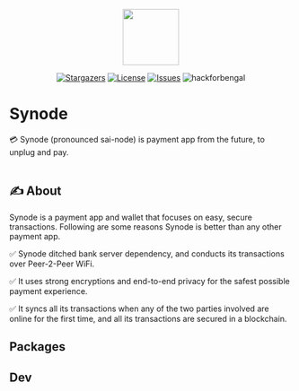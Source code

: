 <p align="center">
  <img height="100" width="100" src="https://github.com/TheNestDevs/Synode/assets/59203815/a23d72d7-8baa-49c0-8ae5-d2dc266329b3"> 
</p>
<p align="center">
  
  <a href="https://github.com/TheNestDevs/Synode/stargazers">
		<img alt="Stargazers" src="https://custom-icon-badges.herokuapp.com/github/TheNestDevs/Synode/stars/The?style=for-the-badge&logo=star&color=f6c177&logoColor=eb6f92&labelColor=191724"></a>
	<a href="https://github.com/DTheNestDevs/Synode/blob/main/LICENSE">
		<img alt="License" src="https://custom-icon-badges.herokuapp.com/github/license/TheNestDevs/Synode?style=for-the-badge&logo=law&color=c4a7e7&logoColor=eb6f92&labelColor=191724"></a>
	<a href="https://github.com/TheNestDevs/Synode/issues">
		<img alt="Issues" src="https://custom-icon-badges.herokuapp.com/github/issues/TheNestDevs/Synode?style=for-the-badge&logo=issue-opened&color=9ccfd8&logoColor=eb6f92&labelColor=191724"></a>
  <img alt="hackforbengal" src="https://custom-icon-badges.herokuapp.com/github/issues/TheNestDevs/Synode?style=for-the-badge&logo=issue-opened&color=9ccfd8&logoColor=eb6f92&labelColor=191724">
  
</p>

# Synode
💳 Synode (pronounced sai-node) is payment app from the future, to unplug and pay. <br><br>

## ✍️ About
Synode is a payment app and wallet that focuses on easy, secure transactions. Following are some reasons Synode is better than any other payment app.

✅ Synode ditched bank server dependency, and conducts its transactions over Peer-2-Peer WiFi.

✅ It uses strong encryptions and end-to-end privacy for the safest possible payment experience.

✅ It syncs all its transactions when any of the two parties involved are online for the first time, and all its transactions are secured in a blockchain.

## Packages

## Dev






